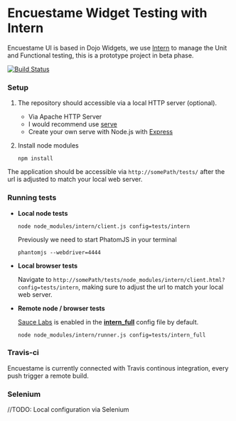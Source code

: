 Encuestame Widget Testing with Intern
================
Encuestame UI is based in Dojo Widgets, we use [Intern](http://theintern.io/) to manage the Unit and Functional testing, this is a prototype project in beta phase.

[![Build Status](https://travis-ci.org/encuestame/enme-intern-test.svg)](https://travis-ci.org/encuestame/enme-intern-test)

### Setup

1. The repository should accessible via a local HTTP server (optional).
	* Via Apache HTTP Server
	* I would recommend use [serve](https://www.npmjs.org/package/serve)
	* Create your own serve with Node.js with [Express](http://expressjs.com/)

2. Install node modules

    ```
    npm install
    ```
    
The application should be accessible via `http://somePath/tests/` after the url is adjusted to match your local web server.

### Running tests

* **Local node tests**

    ```
    node node_modules/intern/client.js config=tests/intern        
    ```
    Previously we need to start PhatomJS in your terminal
    
    ```
    phantomjs --webdriver=4444
	```
* **Local browser tests**

    Navigate to `http://somePath/tests/node_modules/intern/client.html?config=tests/intern`, making sure to adjust the url to match your local web server.

* **Remote node / browser tests**

	[Sauce Labs](https://saucelabs.com/) is enabled in the [**intern_full**](https://github.com/encuestame/enme-intern-test/blob/grunt-enme-intern/tests/intern_full.js) config file by default.

    ```
    node node_modules/intern/runner.js config=tests/intern_full
    ```

### Travis-ci

Encuestame is currently connected with Travis continous integration, every push trigger a remote build.

### Selenium

//TODO: Local configuration via Selenium
